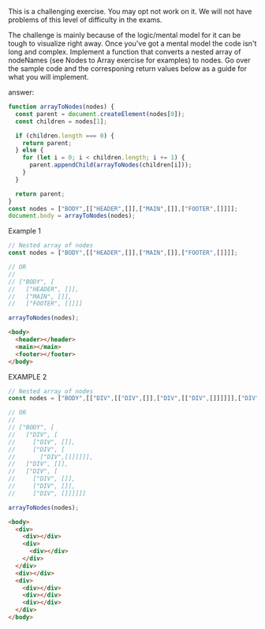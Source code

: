 This is a challenging exercise. You may opt not work on it. We will not have 
problems of this level of difficulty in the exams.

The challenge is mainly because of the logic/mental model for it can be tough to 
visualize right away. Once you've got a mental model the code isn't long and 
complex.
Implement a function that converts a nested array of nodeNames (see Nodes to 
Array exercise for examples) to nodes. Go over the sample code and the 
corresponing return values below as a guide for what you will implement.

answer:
```javascript
function arrayToNodes(nodes) {
  const parent = document.createElement(nodes[0]);
  const children = nodes[1];

  if (children.length === 0) {
    return parent;
  } else {
    for (let i = 0; i < children.length; i += 1) {
      parent.appendChild(arrayToNodes(children[i]));
    }
  }

  return parent;
}
const nodes = ["BODY",[["HEADER",[]],["MAIN",[]],["FOOTER",[]]]];
document.body = arrayToNodes(nodes);
```
Example 1
```javascript
// Nested array of nodes
const nodes = ["BODY",[["HEADER",[]],["MAIN",[]],["FOOTER",[]]]];

// OR
//
// ["BODY", [
//   ["HEADER", []],
//   ["MAIN", []],
//   ["FOOTER", []]]]

arrayToNodes(nodes);
```
```html
<body>
  <header></header>
  <main></main>
  <footer></footer>
</body>
```
EXAMPLE 2
```javascript
// Nested array of nodes
const nodes = ["BODY",[["DIV",[["DIV",[]],["DIV",[["DIV",[]]]]]],["DIV",[]],["DIV",[["DIV",[]],["DIV",[]],["DIV",[]]]]]];

// OR
//
// ["BODY", [
//   ["DIV", [
//     ["DIV", []],
//     ["DIV", [
//       ["DIV",[]]]]]],
//   ["DIV", []],
//   ["DIV", [
//     ["DIV", []],
//     ["DIV", []],
//     ["DIV", []]]]]]

arrayToNodes(nodes);
```

```html
<body>
  <div>
    <div></div>
    <div>
      <div></div>
    </div>
  </div>
  <div></div>
  <div>
    <div></div>
    <div></div>
    <div></div>
  </div>
</body>
```